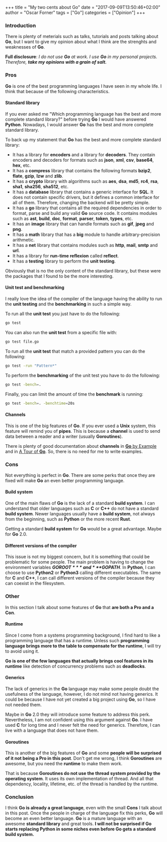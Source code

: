 +++
title = "My two cents about Go"
date = "2017-09-09T13:50:46+02:00"
author = "Oscar Forner"
tags = ["Go"]
categories = ["Opinion"]
+++

### Introduction

There is plenty of meterials such as talks, tutorials and posts talking about **Go**, but I want to give my opinion about what I think are the strenghts and weaknesses of **Go**.

**Full disclosure**: *I do not use **Go** at work. I use **Go** in my personal projects. Therefore, **take my opinions with a grain of salt.***

### Pros

**Go** is one of the best programming languages I have seen in my whole life. I think that because of the following characteristics.

#### Standard library

If you ever asked me "Which programming language has the best and more complete standard library?" before trying **Go** I would have answered **Python**. Nowadays, I would answer **Go** has the best and more complete standard library.

To back up my statement that **Go** has the best and more complete standard library:

* It has a library for **encoders** and a library for **decoders**. They contain encoders and decoders for formats such as **json**, **xml**, **csv**, **base64**, **hex**, etc.
* It has a **compress** library that contains the following formats **bzip2**, **flate**, **gzip**, **lzw** and **zlib**.
* It has a **crypto** library with algorithms such as **aes**, **dsa**, **md5**, **rc4**, **rsa**, **sha1**, **sha256**, **sha512**, etc.
* It has a **database** library that contains a generic interface for **SQL**. It does not contain specific drivers, but it defines a common interface for all of them. Therefore, changing the backend will be pretty simple.
* It has a **go** library that contains all the required dependencies in order to format, parse and build any valid **Go** source code. It contains modules such as **ast**, **build**, **doc**, **format**, **parser**, **token**, **types**, etc.
* It has an **image** library that can handle formats such as **gif**, **jpeg** and **png**.
* It has a **math** library that has a **big** module to handle arbitrary-precision arithmetic.
* It has a **net** library that contains modules such as **http**, **mail**, **smtp** and **url**.
* It has a library for **run-time reflexion** called **reflect**.
* It has a **testing** library to perform the **unit testing**.

Obviously that is no the only content of the standard library, but these were the packages that I found to be the more interesting.

#### Unit test and benchmarking

I really love the idea of the compiler of the language having the ability to run the **unit testing** and the **benchmarking** in such a simple way.

To run all the **unit test** you just have to do the following:

``` bash
go test
```

You can also run the **unit test** from a specific file with:

``` bash
go test file.go
```

To run all the **unit test** that match a provided pattern you can do the following:

``` bash
go test -run "Pattern*"
```

To perform the **benchmarking** of the unit test you have to do the following:

``` bash
go test -bench=.
```

Finally, you can limit the amount of time the **benchmark** is running:

``` bash
go test -bench=. -benchtime=20s
```

#### Channels

This is one of the big features of **Go**. If you ever used a **Unix** system, this feature will remind you of **pipes**. This is because a **channel** is used to send data between a reader and a writer (usually **Goroutines**).

There is plenty of good documentation about **channels** in [**Go** by Example](https://gobyexample.com/channels) and in [A Tour of **Go**](https://tour.golang.org/concurrency/2). So, there is no need for me to write examples. 

### Cons

Not everything is perfect in **Go**. There are some perks that once they are fixed will make **Go** an even better programming language.

#### Build system

One of the main flaws of **Go** is the lack of a standard **build system**. I can understand that older languages such as **C** or **C++** do not have a standard **build system**. Newer languages usually have a **build system**, not always from the beginning, such as **Python** or the more recent **Rust**.

Getting a standard **build system** for **Go** would be a great advantage. Maybe for **Go** 2.0.

#### Different versions of the compiler

This issue is not my biggest concern, but it is something that could be problematic for some people. The main problem is having to change the environment variables ***$GOROOT*** and ***$GOPATH***. In **Python**, I can choose to use **Python2** or **Python3** calling different executables. The same for **C** and **C++**, I can call different versions of the compiler because they can coexist in the filesystem.

### Other

In this section I talk about some features of **Go** that **are both a Pro and a Con**.

#### Runtime

Since I come from a systems programming background, I find hard to like a programming language that has a runtime. Unless such **programming language brings more to the table to compensate for the runtime**, I will try to avoid using it. 

**Go is one of the few languages that actually brings cool features in its runtime** like detection of concurrency problems such as **deadlocks**.

#### Generics

The lack of generics in the **Go** language may make some people doubt the usefulness of the language, however, I do not mind not having generics. It could be because I have not yet created a big project using **Go**, so I have not needed them.

Maybe in **Go** 2.0 they will introduce some feature to address this perk. Nevertheless, I am not confident using this argument against **Go**. I have used **C** for long time and I never felt the need for generics. Therefore, I can live with a language that does not have them.

#### Goroutines

This is another of the big features of **Go** and some **people will be surprised of it not being a Pro in this post**. Don't get me wrong, I think **Goroutines** are awesome, but you need the **runtime** to make them work.

That is because **Goroutines do not use the thread system provided by the operating system**. It uses its own implementation of thread. And all that dependency, locality, lifetime, etc. of the thread is handled by the runtime.

### Conclusion

I think **Go is already a great language**, even with the small **Cons** I talk about in this post. Once the people in charge of the language fix this perks, **Go** will become an even better language. **Go** is a mature language with an awesome **standard library** and great tools. **I will not be surprised if Go starts replacing Python in some niches even before Go gets a standard build system.**
